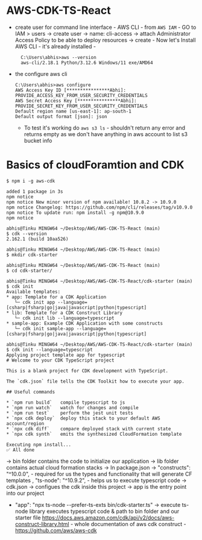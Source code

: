 # AWS-CDK-TS-React

- create user for command line interface - AWS CLI - from `AWS IAM` - GO to IAM > users -> create user -> name: cli-access -> attach Administrator Access Policy to be able to deploy resources -> create - Now let's Install AWS CLI - it's already installed -
  ```
    C:\Users\abhis>aws --version
    aws-cli/2.18.1 Python/3.12.6 Windows/11 exe/AMD64
  ```
- the configure aws cli
    ```
    C:\Users\abhis>aws configure
    AWS Access Key ID [****************Abhi]: PROVIDE_ACCESS_KEY_FROM_USER_SECURITY_CREDENTIALS
    AWS Secret Access Key [****************Abhi]: PROVIDE_SECRET_KEY_FROM_USER_SECURITY_CREDENTIALS
    Default region name [us-east-1]: ap-south-1
    Default output format [json]: json
    ```
  - To test it's working do `aws s3 ls` - shouldn't return any error and returns empty as we don't have anything in aws account to list s3 bucket info

# Basics of cloudForamtion and CDK
```
$ npm i -g aws-cdk

added 1 package in 3s
npm notice
npm notice New minor version of npm available! 10.8.2 -> 10.9.0
npm notice Changelog: https://github.com/npm/cli/releases/tag/v10.9.0
npm notice To update run: npm install -g npm@10.9.0
npm notice

abhis@Tinku MINGW64 ~/Desktop/AWS/AWS-CDK-TS-React (main)
$ cdk --version
2.162.1 (build 10aa526)

abhis@Tinku MINGW64 ~/Desktop/AWS/AWS-CDK-TS-React (main)
$ mkdir cdk-starter

abhis@Tinku MINGW64 ~/Desktop/AWS/AWS-CDK-TS-React (main)
$ cd cdk-starter/

abhis@Tinku MINGW64 ~/Desktop/AWS/AWS-CDK-TS-React/cdk-starter (main)
$ cdk init
Available templates:
* app: Template for a CDK Application
   └─ cdk init app --language=[csharp|fsharp|go|java|javascript|python|typescript]
* lib: Template for a CDK Construct Library
   └─ cdk init lib --language=typescript
* sample-app: Example CDK Application with some constructs
   └─ cdk init sample-app --language=[csharp|fsharp|go|java|javascript|python|typescript]

abhis@Tinku MINGW64 ~/Desktop/AWS/AWS-CDK-TS-React/cdk-starter (main)
$ cdk init --language=typescript
Applying project template app for typescript
# Welcome to your CDK TypeScript project

This is a blank project for CDK development with TypeScript.

The `cdk.json` file tells the CDK Toolkit how to execute your app.

## Useful commands

* `npm run build`   compile typescript to js
* `npm run watch`   watch for changes and compile
* `npm run test`    perform the jest unit tests
* `npx cdk deploy`  deploy this stack to your default AWS account/region
* `npx cdk diff`    compare deployed stack with current state
* `npx cdk synth`   emits the synthesized CloudFormation template

Executing npm install...
✅ All done
```
-> bin folder contains the code to initialize our application
-> lib folder contains actual cloud formation stacks
-> In package.json -> "constructs": "^10.0.0", - required for us the types and functionality that will generate CF templates , "ts-node": "^10.9.2", - helps us to execute typescript code
-> cdk.json -> configues the cdk inside this project -> app is the entry point into our project 
- "app": "npx ts-node --prefer-ts-exts bin/cdk-starter.ts" -> execute ts-node library executes typescript code & path to bin folder and our starter file
https://docs.aws.amazon.com/cdk/api/v2/docs/aws-construct-library.html - whole documentation of aws cdk construct - https://github.com/aws/aws-cdk


